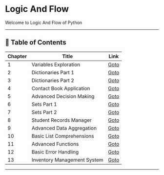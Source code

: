 # Logic And Flow 

Welcome to Logic And Flow of Python

---

## 📅 Table of Contents

| Chapter | Title                       | Link                      |
|---------|-----------------------------|---------------------------|
| 1       | Variables Exploration       | [Goto](C01/README.md)     |
| 2       | Dictionaries Part 1         | [Goto](C02/README.md)     |
| 3       | Dictionaries Part 2         | [Goto](C03/README.md)     |
| 4       | Contact Book Application    | [Goto](C04/README.md)     |
| 5       | Advanced Decision Making    | [Goto](C05/README.md)     |
| 6       | Sets Part 1                 | [Goto](C06/README.md)     |
| 7       | Sets Part 2                 | [Goto](C07/README.md)     |
| 8       | Student Records Manager     | [Goto](C08/README.md)     |
| 9       | Advanced Data Aggregation   | [Goto](C09/README.md)     |
| 10      | Basic List Comprehensions   | [Goto](C10/README.md)     |
| 11      | Advanced Functions          | [Goto](C11/README.md)     |
| 12      | Basic Error Handling        | [Goto](C12/README.md)     |
| 13      | Inventory Management System | [Goto](C13/README.md)     |



---

